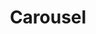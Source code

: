 ---
layout: component.njk
tags: 
    - maps_components_en
key: carousel-maps_en
title: Carousel
parent: maps_components_en
image: maps/overview/carousel.webp
keywords: Carousel
order: 10
availablelanguages: 
    - de
---